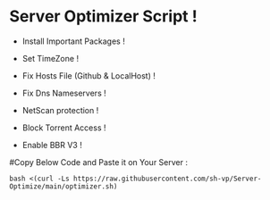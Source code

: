 # Server Optimizer Script !



- Install Important Packages !

- Set TimeZone !

- Fix Hosts File (Github & LocalHost) !

- Fix Dns Nameservers !

- NetScan protection !

- Block Torrent Access !

- Enable BBR V3 !


#Copy Below Code and Paste it on Your Server :

```
bash <(curl -Ls https://raw.githubusercontent.com/sh-vp/Server-Optimize/main/optimizer.sh)
```
